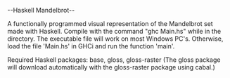--Haskell Mandelbrot--

A functionally programmed visual representation of the Mandelbrot set made with Haskell. Compile with
the command "ghc Main.hs" while in the directory. The executable file will work on most Windows PC's. 
Otherwise, load the file 'Main.hs' in GHCi and run the function 'main'.

Required Haskell packages: base, gloss, gloss-raster
(The gloss package will download automatically with the gloss-raster package using cabal.)
